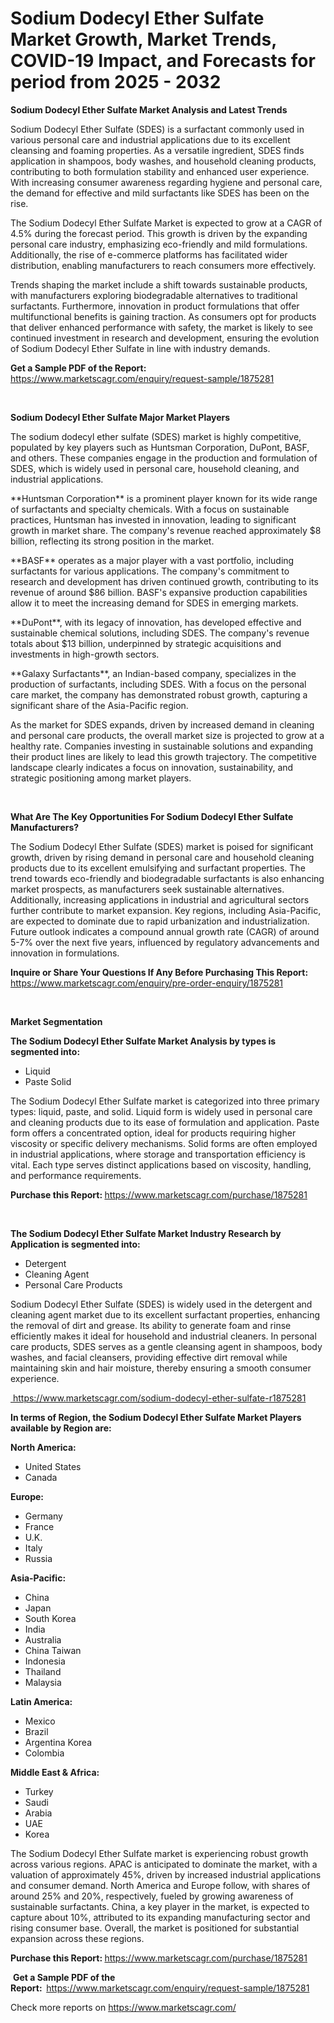 <p><h1>Sodium Dodecyl Ether Sulfate Market Growth, Market Trends, COVID-19 Impact, and Forecasts for period from 2025 - 2032</h1></p><p><strong>Sodium Dodecyl Ether Sulfate Market Analysis and Latest Trends</strong></p>
<p><p>Sodium Dodecyl Ether Sulfate (SDES) is a surfactant commonly used in various personal care and industrial applications due to its excellent cleansing and foaming properties. As a versatile ingredient, SDES finds application in shampoos, body washes, and household cleaning products, contributing to both formulation stability and enhanced user experience. With increasing consumer awareness regarding hygiene and personal care, the demand for effective and mild surfactants like SDES has been on the rise.</p><p>The Sodium Dodecyl Ether Sulfate Market is expected to grow at a CAGR of 4.5% during the forecast period. This growth is driven by the expanding personal care industry, emphasizing eco-friendly and mild formulations. Additionally, the rise of e-commerce platforms has facilitated wider distribution, enabling manufacturers to reach consumers more effectively.</p><p>Trends shaping the market include a shift towards sustainable products, with manufacturers exploring biodegradable alternatives to traditional surfactants. Furthermore, innovation in product formulations that offer multifunctional benefits is gaining traction. As consumers opt for products that deliver enhanced performance with safety, the market is likely to see continued investment in research and development, ensuring the evolution of Sodium Dodecyl Ether Sulfate in line with industry demands.</p></p>
<p><strong>Get a Sample PDF of the Report:&nbsp;</strong> <a href="https://www.marketscagr.com/enquiry/request-sample/1875281?utm_campaign=2039&utm_medium=2&utm_source=Github&utm_content=ia&utm_term=03042025&utm_id=sodium-dodecyl-ether-sulfate">https://www.marketscagr.com/enquiry/request-sample/1875281</a></p>
<p>&nbsp;</p>
<p><strong>Sodium Dodecyl Ether Sulfate Major Market Players</strong></p>
<p><p>The sodium dodecyl ether sulfate (SDES) market is highly competitive, populated by key players such as Huntsman Corporation, DuPont, BASF, and others. These companies engage in the production and formulation of SDES, which is widely used in personal care, household cleaning, and industrial applications.</p><p>**Huntsman Corporation** is a prominent player known for its wide range of surfactants and specialty chemicals. With a focus on sustainable practices, Huntsman has invested in innovation, leading to significant growth in market share. The company's revenue reached approximately $8 billion, reflecting its strong position in the market.</p><p>**BASF** operates as a major player with a vast portfolio, including surfactants for various applications. The company's commitment to research and development has driven continued growth, contributing to its revenue of around $86 billion. BASF's expansive production capabilities allow it to meet the increasing demand for SDES in emerging markets.</p><p>**DuPont**, with its legacy of innovation, has developed effective and sustainable chemical solutions, including SDES. The company's revenue totals about $13 billion, underpinned by strategic acquisitions and investments in high-growth sectors.</p><p>**Galaxy Surfactants**, an Indian-based company, specializes in the production of surfactants, including SDES. With a focus on the personal care market, the company has demonstrated robust growth, capturing a significant share of the Asia-Pacific region.</p><p>As the market for SDES expands, driven by increased demand in cleaning and personal care products, the overall market size is projected to grow at a healthy rate. Companies investing in sustainable solutions and expanding their product lines are likely to lead this growth trajectory. The competitive landscape clearly indicates a focus on innovation, sustainability, and strategic positioning among market players.</p></p>
<p>&nbsp;</p>
<p><strong>What Are The Key Opportunities For Sodium Dodecyl Ether Sulfate Manufacturers?</strong></p>
<p><p>The Sodium Dodecyl Ether Sulfate (SDES) market is poised for significant growth, driven by rising demand in personal care and household cleaning products due to its excellent emulsifying and surfactant properties. The trend towards eco-friendly and biodegradable surfactants is also enhancing market prospects, as manufacturers seek sustainable alternatives. Additionally, increasing applications in industrial and agricultural sectors further contribute to market expansion. Key regions, including Asia-Pacific, are expected to dominate due to rapid urbanization and industrialization. Future outlook indicates a compound annual growth rate (CAGR) of around 5-7% over the next five years, influenced by regulatory advancements and innovation in formulations.</p></p>
<p><strong>Inquire or Share Your Questions If Any Before Purchasing This Report:</strong> <a href="https://www.marketscagr.com/enquiry/pre-order-enquiry/1875281?utm_campaign=2039&utm_medium=2&utm_source=Github&utm_content=ia&utm_term=03042025&utm_id=sodium-dodecyl-ether-sulfate">https://www.marketscagr.com/enquiry/pre-order-enquiry/1875281</a></p>
<p>&nbsp;</p>
<p><strong>Market Segmentation</strong></p>
<p><strong>The Sodium Dodecyl Ether Sulfate Market Analysis by types is segmented into:</strong></p>
<p><ul><li>Liquid</li><li>Paste Solid</li></ul></p>
<p><p>The Sodium Dodecyl Ether Sulfate market is categorized into three primary types: liquid, paste, and solid. Liquid form is widely used in personal care and cleaning products due to its ease of formulation and application. Paste form offers a concentrated option, ideal for products requiring higher viscosity or specific delivery mechanisms. Solid forms are often employed in industrial applications, where storage and transportation efficiency is vital. Each type serves distinct applications based on viscosity, handling, and performance requirements.</p></p>
<p><strong>Purchase this Report:&nbsp;</strong><a href="https://www.marketscagr.com/purchase/1875281?utm_campaign=2039&utm_medium=2&utm_source=Github&utm_content=ia&utm_term=03042025&utm_id=sodium-dodecyl-ether-sulfate">https://www.marketscagr.com/purchase/1875281</a></p>
<p>&nbsp;</p>
<p><strong>The Sodium Dodecyl Ether Sulfate Market Industry Research by Application is segmented into:</strong></p>
<p><ul><li>Detergent</li><li>Cleaning Agent</li><li>Personal Care Products</li></ul></p>
<p><p>Sodium Dodecyl Ether Sulfate (SDES) is widely used in the detergent and cleaning agent market due to its excellent surfactant properties, enhancing the removal of dirt and grease. Its ability to generate foam and rinse efficiently makes it ideal for household and industrial cleaners. In personal care products, SDES serves as a gentle cleansing agent in shampoos, body washes, and facial cleansers, providing effective dirt removal while maintaining skin and hair moisture, thereby ensuring a smooth consumer experience.</p></p>
<p><a href="https://www.marketscagr.com/sodium-dodecyl-ether-sulfate-r1875281?utm_campaign=2039&utm_medium=2&utm_source=Github&utm_content=ia&utm_term=03042025&utm_id=sodium-dodecyl-ether-sulfate">&nbsp;https://www.marketscagr.com/sodium-dodecyl-ether-sulfate-r1875281</a></p>
<p><strong>In terms of Region, the Sodium Dodecyl Ether Sulfate Market Players available by Region are:</strong></p>
<p>
    <p> <strong> North America: </strong>
        <ul>
            <li>United States</li>
            <li>Canada</li>
        </ul>
        </p> 
    <p> <strong> Europe: </strong>
        <ul>
            <li>Germany</li>
            <li>France</li>
            <li>U.K.</li>
            <li>Italy</li>
            <li>Russia</li>
        </ul>
        </p> 
    <p> <strong> Asia-Pacific: </strong>
        <ul>
            <li>China</li>
            <li>Japan</li>
            <li>South Korea</li>
            <li>India</li>
            <li>Australia</li>
            <li>China Taiwan</li>
            <li>Indonesia</li>
            <li>Thailand</li>
            <li>Malaysia</li>
        </ul>
        </p> 
    <p> <strong> Latin America: </strong>
        <ul>
            <li>Mexico</li>
            <li>Brazil</li>
            <li>Argentina Korea</li>
            <li>Colombia</li>
        </ul>
        </p> 
    <p> <strong> Middle East & Africa: </strong>
        <ul>
            <li>Turkey</li>
            <li>Saudi</li>
            <li>Arabia</li>
            <li>UAE</li>
            <li>Korea</li>
        </ul>
    </p>
    </p>
<p><p>The Sodium Dodecyl Ether Sulfate market is experiencing robust growth across various regions. APAC is anticipated to dominate the market, with a valuation of approximately 45%, driven by increased industrial applications and consumer demand. North America and Europe follow, with shares of around 25% and 20%, respectively, fueled by growing awareness of sustainable surfactants. China, a key player in the market, is expected to capture about 10%, attributed to its expanding manufacturing sector and rising consumer base. Overall, the market is positioned for substantial expansion across these regions.</p></p>
<p><strong>Purchase this Report: </strong><a href="https://www.marketscagr.com/purchase/1875281?utm_campaign=2039&utm_medium=2&utm_source=Github&utm_content=ia&utm_term=03042025&utm_id=sodium-dodecyl-ether-sulfate">https://www.marketscagr.com/purchase/1875281</a></p>
<p>&nbsp;<strong>Get a Sample PDF of the Report:&nbsp;&nbsp;</strong><a href="https://www.marketscagr.com/enquiry/request-sample/1875281?utm_campaign=2039&utm_medium=2&utm_source=Github&utm_content=ia&utm_term=03042025&utm_id=sodium-dodecyl-ether-sulfate">https://www.marketscagr.com/enquiry/request-sample/1875281</a></p>
<p><strong></strong></p>
<p>Check more reports on <a href="https://www.marketscagr.com/?utm_campaign=2039&utm_medium=2&utm_source=Github&utm_content=ia&utm_term=03042025&utm_id=sodium-dodecyl-ether-sulfate">https://www.marketscagr.com/</a></p>